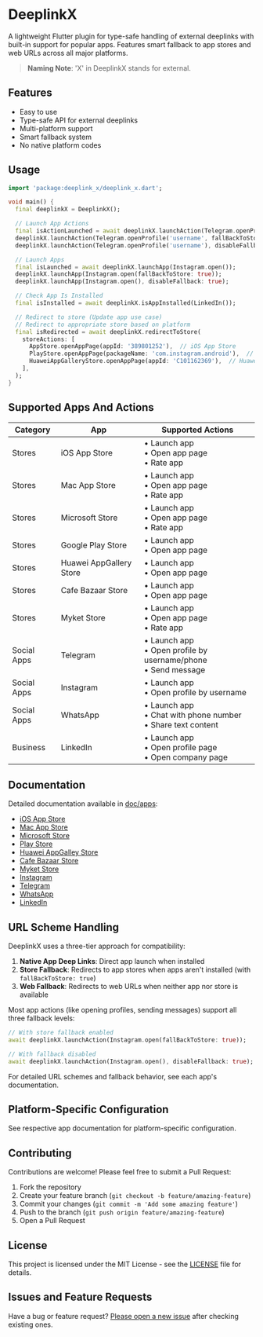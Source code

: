 # DeeplinkX

A lightweight Flutter plugin for type-safe handling of external deeplinks with built-in support for popular apps. Features smart fallback to app stores and web URLs across all major platforms.

> **Naming Note**: 'X' in DeeplinkX stands for external.

## Features

- Easy to use
- Type-safe API for external deeplinks
- Multi-platform support
- Smart fallback system
- No native platform codes

## Usage

```dart
import 'package:deeplink_x/deeplink_x.dart';

void main() {
  final deeplinkX = DeeplinkX();

  // Launch App Actions
  final isActionLaunched = await deeplinkX.launchAction(Telegram.openProfile('username'));
  deeplinkX.launchAction(Telegram.openProfile('username', fallBackToStore: true));
  deeplinkX.launchAction(Telegram.openProfile('username'), disableFallback: true);

  // Launch Apps
  final isLaunched = await deeplinkX.launchApp(Instagram.open());
  deeplinkX.launchApp(Instagram.open(fallBackToStore: true));
  deeplinkX.launchApp(Instagram.open(), disableFallback: true);

  // Check App Is Installed
  final isInstalled = await deeplinkX.isAppInstalled(LinkedIn());

  // Redirect to store (Update app use case)
  // Redirect to appropriate store based on platform
  final isRedirected = await deeplinkX.redirectToStore(
    storeActions: [
      AppStore.openAppPage(appId: '389801252'),  // iOS App Store
      PlayStore.openAppPage(packageName: 'com.instagram.android'),  // Google Play Store
      HuaweiAppGalleryStore.openAppPage(appId: 'C101162369'),  // Huawei AppGallery Store
    ],
  );
}
```

## Supported Apps And Actions

| Category    | App                     | Supported Actions                                                  |
| ----------- | ----------------------- | ------------------------------------------------------------------ |
| Stores      | iOS App Store           | • Launch app<br>• Open app page<br>• Rate app                      |
| Stores      | Mac App Store           | • Launch app<br>• Open app page<br>• Rate app                      |
| Stores      | Microsoft Store         | • Launch app<br>• Open app page<br>• Rate app                      |
| Stores      | Google Play Store       | • Launch app<br>• Open app page                                    |
| Stores      | Huawei AppGallery Store | • Launch app<br>• Open app page                                    |
| Stores      | Cafe Bazaar Store       | • Launch app<br>• Open app page                                    |
| Stores      | Myket Store             | • Launch app<br>• Open app page<br>• Rate app                      |
| Social Apps | Telegram                | • Launch app<br>• Open profile by username/phone<br>• Send message |
| Social Apps | Instagram               | • Launch app<br>• Open profile by username                         |
| Social Apps | WhatsApp                | • Launch app<br>• Chat with phone number<br>• Share text content   |
| Business    | LinkedIn                | • Launch app<br>• Open profile page<br>• Open company page         |

## Documentation

Detailed documentation available in [doc/apps](https://github.com/ParhamHatan/DeeplinkX/tree/master/doc/apps):

- [iOS App Store](https://github.com/ParhamHatan/DeeplinkX/blob/master/doc/apps/stores/ios_app_store.md)
- [Mac App Store](https://github.com/ParhamHatan/DeeplinkX/blob/master/doc/apps/stores/mac_app_store.md)
- [Microsoft Store](https://github.com/ParhamHatan/DeeplinkX/blob/master/doc/apps/stores/microsoft_store.md)
- [Play Store](https://github.com/ParhamHatan/DeeplinkX/blob/master/doc/apps/stores/play_store.md)
- [Huawei AppGalley Store](https://github.com/ParhamHatan/DeeplinkX/blob/master/doc/apps/stores/huawei_app_gallery_store.md)
- [Cafe Bazaar Store](https://github.com/ParhamHatan/DeeplinkX/blob/master/doc/apps/stores/cafe_bazaar_store.md)
- [Myket Store](https://github.com/ParhamHatan/DeeplinkX/blob/master/doc/apps/stores/myket_store.md)
- [Instagram](https://github.com/ParhamHatan/DeeplinkX/blob/master/doc/apps/instagram.md)
- [Telegram](https://github.com/ParhamHatan/DeeplinkX/blob/master/doc/apps/telegram.md)
- [WhatsApp](https://github.com/ParhamHatan/DeeplinkX/blob/master/doc/apps/whatsapp.md)
- [LinkedIn](https://github.com/ParhamHatan/DeeplinkX/blob/master/doc/apps/linkedin.md)

## URL Scheme Handling

DeeplinkX uses a three-tier approach for compatibility:

1. **Native App Deep Links**: Direct app launch when installed
2. **Store Fallback**: Redirects to app stores when apps aren't installed (with `fallBackToStore: true`)
3. **Web Fallback**: Redirects to web URLs when neither app nor store is available

Most app actions (like opening profiles, sending messages) support all three fallback levels:

```dart
// With store fallback enabled
await deeplinkX.launchAction(Instagram.open(fallBackToStore: true));

// With fallback disabled
await deeplinkX.launchAction(Instagram.open(), disableFallback: true);
```

For detailed URL schemes and fallback behavior, see each app's documentation.

## Platform-Specific Configuration
See respective app documentation for platform-specific configuration.

## Contributing

Contributions are welcome! Please feel free to submit a Pull Request:

1. Fork the repository
2. Create your feature branch (`git checkout -b feature/amazing-feature`)
3. Commit your changes (`git commit -m 'Add some amazing feature'`)
4. Push to the branch (`git push origin feature/amazing-feature`)
5. Open a Pull Request

## License

This project is licensed under the MIT License - see the [LICENSE](https://github.com/ParhamHatan/DeeplinkX/blob/master/LICENSE) file for details.

## Issues and Feature Requests

Have a bug or feature request? [Please open a new issue](https://github.com/ParhamHatan/DeeplinkX/issues) after checking existing ones.